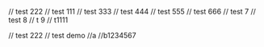 // test 222
// test 111
// test 333
// test 444
// test 555
// test 666
// test 7
// test 8
// t 9
// t1111

// test 222
// test demo
//a
//b1234567
